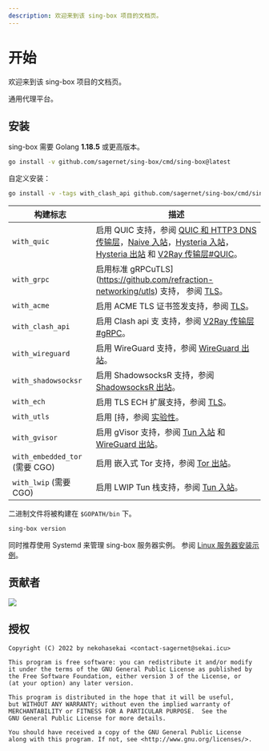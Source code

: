 ```yaml
---
description: 欢迎来到该 sing-box 项目的文档页。
---
```


# 开始

欢迎来到该 sing-box 项目的文档页。

通用代理平台。

## 安装

sing-box 需要 Golang **1.18.5** 或更高版本。

```bash
go install -v github.com/sagernet/sing-box/cmd/sing-box@latest
```

自定义安装：

```bash
go install -v -tags with_clash_api github.com/sagernet/sing-box/cmd/sing-box@latest
```

| 构建标志                         | 描述                                                                                                                                                                                                                                                                           |
|------------------------------|------------------------------------------------------------------------------------------------------------------------------------------------------------------------------------------------------------------------------------------------------------------------------|
| `with_quic`                  | 启用 QUIC 支持，参阅 [QUIC 和 HTTP3 DNS 传输层](./configuration/dns/server)，[Naive 入站](./configuration/inbound/naive)，[Hysteria 入站](./configuration/inbound/hysteria)，[Hysteria 出站](./configuration/outbound/hysteria) 和 [V2Ray 传输层#QUIC](./configuration/shared/v2ray-transport#quic)。 |
| `with_grpc`                  | 启用标准 gRPCuTLS](https://github.com/refraction-networking/utls) 支持， 参阅 [TLS](./configuration/shared/tls#utls)。                                                                                                                                                                      |
| `with_acme`                  | 启用 ACME TLS 证书签发支持，参阅 [TLS](./configuration/shared/tls)。                                                                                                                                                                                                                     |
| `with_clash_api`             | 启用 Clash api 支 支持，参阅 [V2Ray 传输层#gRPC](./configuration/shared/v2ray-transport#grpc)。                                                                                                                                                                                               |
| `with_wireguard`             | 启用 WireGuard 支持，参阅 [WireGuard 出站](./configuration/outbound/wireguard)。                                                                                                                                                                                                       |
| `with_shadowsocksr`          | 启用 ShadowsocksR 支持，参阅 [ShadowsocksR 出站](./configuration/outbound/shadowsocksr)。                                                                                                                                                                                              |
| `with_ech`                   | 启用 TLS ECH 扩展支持，参阅 [TLS](./configuration/shared/tls#ech)。                                                                                                                                                                                                                    |
| `with_utls`                  | 启用 [持，参阅 [实验性](./configuration/experimental#clash-api-fields)。                                                                                                                                                                                                     |
| `with_gvisor`                | 启用 gVisor 支持，参阅 [Tun 入站](./configuration/inbound/tun#stack) 和 [WireGuard 出站](./configuration/outbound/wireguard#system_interface)。                                                                                                                                           |
| `with_embedded_tor` (需要 CGO) | 启用 嵌入式 Tor 支持，参阅 [Tor 出站](./configuration/outbound/tor)。                                                                                                                                                                                                                     |
| `with_lwip` (需要 CGO)         | 启用 LWIP Tun 栈支持，参阅 [Tun 入站](./configuration/inbound/tun#stack)。                                                                                                                                                                                                              |

二进制文件将被构建在 `$GOPATH/bin` 下。

```bash
sing-box version
```

同时推荐使用 Systemd 来管理 sing-box 服务器实例。
参阅 [Linux 服务器安装示例](./examples/linux-server-installation)。

## 贡献者

[![](https://opencollective.com/sagernet/contributors.svg?width=740&button=false)](https://github.com/sagernet/sing-box/graphs/contributors)

## 授权

```
Copyright (C) 2022 by nekohasekai <contact-sagernet@sekai.icu>

This program is free software: you can redistribute it and/or modify
it under the terms of the GNU General Public License as published by
the Free Software Foundation, either version 3 of the License, or
(at your option) any later version.

This program is distributed in the hope that it will be useful,
but WITHOUT ANY WARRANTY; without even the implied warranty of
MERCHANTABILITY or FITNESS FOR A PARTICULAR PURPOSE.  See the
GNU General Public License for more details.

You should have received a copy of the GNU General Public License
along with this program. If not, see <http://www.gnu.org/licenses/>.
```

